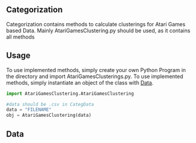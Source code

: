 ## Categorization
Categorization contains methods to calculate clusterings for Atari Games based Data. Mainly AtariGamesClustering.py should be used, as it contains all methods

## Usage
To use implemented methods, simply create your own Python Program in the directory and import AtariGamesClusterings.py. To use implemented methods, simply instantiate an object of the class with [Data](#data).

```python
import AtariGamesClustering.AtariGamesClustering

#data should be .csv in CategData
data = "FILENAME"
obj = AtariGamesClustering(data)
```


## Data